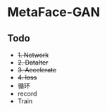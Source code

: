 # MetaFace-GAN

## Todo
* ~~1. Network~~
* ~~2. DataIter~~
* ~~3. Accelerate~~
* ~~4. loss~~
* 循环
* record
* Train
